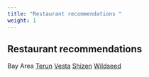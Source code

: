 ```yaml
---
title: "Restaurant recommendations "
weight: 1
---
```


## Restaurant recommendations

Bay Area
[Terun](https://www.yelp.com/biz/ter%C3%BAn-palo-alto-3)
[Vesta](https://www.yelp.com/biz/vesta-redwood-city?osq=Vesta)
[Shizen](https://www.yelp.com/biz/shizen-vegan-sushi-bar-and-izakaya-san-francisco)
[Wildseed](https://www.wildseedsf.com/)
